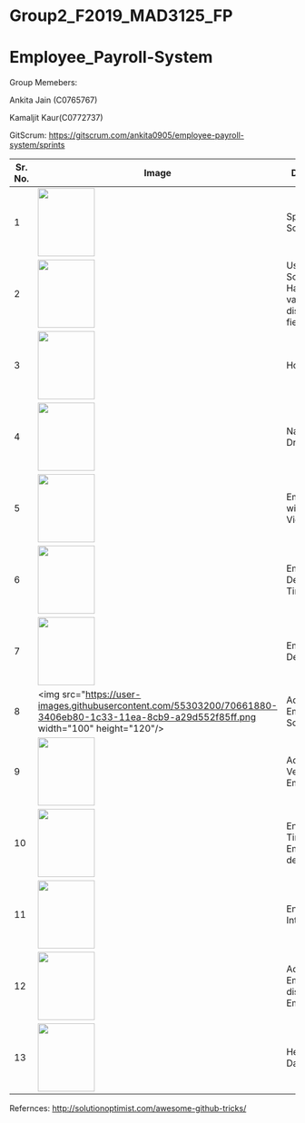 # Group2_F2019_MAD3125_FP
# Employee_Payroll-System


Group Memebers:

Ankita Jain (C0765767)

Kamaljit Kaur(C0772737)

GitScrum:
https://gitscrum.com/ankita0905/employee-payroll-system/sprints

| Sr. No.         | Image               |        Description |
|---------------|---------------------|--------------------|  
1 | <img src="https://user-images.githubusercontent.com/55303200/70661891-35381880-1c33-11ea-910e-ead62ce8b434.png" width="100" height="120"/>| Splash Screen|
2 | <img src="https://user-images.githubusercontent.com/55303200/70661889-35381880-1c33-11ea-8520-ca5c00caadd0.png" width="100" height="120"/> | User Login Screen With Hard Coded values and disabled fields
3 | <img src="https://user-images.githubusercontent.com/55303200/70661887-349f8200-1c33-11ea-8cff-0095a03bd947.png" width="100" height="120"/> | Home Activity
4 | <img src="https://user-images.githubusercontent.com/55303200/70661890-35381880-1c33-11ea-97f3-21eded6919ca.png" width="100" height="120"/> | Navigation Drawer
5 | <img src="https://user-images.githubusercontent.com/55303200/70661888-349f8200-1c33-11ea-94dd-7f98d4ff47b4.png" width="100" height="120"/> | Employee List with Recycler View
6 | <img src="https://user-images.githubusercontent.com/55303200/70662506-5816fc80-1c34-11ea-8348-9f5bc422779a.png" width="100" height="120"/> | Employee Details(Full Time)
7 | <img src="https://user-images.githubusercontent.com/55303200/70661885-349f8200-1c33-11ea-99aa-bcd188cc403a.png" width="100" height="120"/> | Employee Details(Intern)
8 | <img src="https://user-images.githubusercontent.com/55303200/70661880-3406eb80-1c33-11ea-8cb9-a29d552f85ff.png width="100" height="120"/> | Add Employee Screen
9 | <img src="https://user-images.githubusercontent.com/55303195/70644976-0c535b80-1c12-11ea-9f4a-79244ac18b5a.png" width="100" height="120"/> | Adding Vehicle for Employee
10 | <img src="https://user-images.githubusercontent.com/55303195/70644952-03fb2080-1c12-11ea-8a4d-84160aee604c.png" width="100" height="120"/> | Entering Full Time Employee details
11 | <img src="https://user-images.githubusercontent.com/55303195/70648808-dca85180-1c19-11ea-835f-e280ac14738b.png" width="100" height="120"/> | Entering Intern details
12 | <img src="https://user-images.githubusercontent.com/55303195/70648691-a66ad200-1c19-11ea-8e41-af52720c5604.png" width="100" height="120"/> | Added Employee displayed in Employee List
13 | <img src="https://user-images.githubusercontent.com/55303195/70644958-06f61100-1c12-11ea-9638-bb64ea997db7.png" width="100" height="120"/> | Help Alert Dailog 


Refernces:
http://solutionoptimist.com/awesome-github-tricks/
